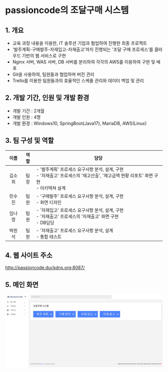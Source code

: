 # passioncode의 조달구매 시스템
## 1. 개요
- 교육 과정 내용을 이용한, IT 솔루션 기업과 협업하여 진행한 최종 프로젝트
- ‘발주계획-구매발주-자재입고-자재출고’까지 진행되는 '조달 구매 프로세스‘를 클라우드 기반의 웹 서비스로 구현
- Nginx 서버, WAS 서버, DB 서버를 분리하여 각각의 AWS를 이용하여 구현 및 배포
- Git을 사용하여, 팀원들과 협업하며 버전 관리
- Trello를 이용한 팀원들과의 효율적인 스케줄 관리와 데이터 백업 및 관리
## 2. 개발 기간, 인원 및 개발 환경 
- 개발 기간 : 2개월
- 개발 인원 : 4명
- 개발 환경 : Windows10, SpringBoot(Java17), MariaDB, AWS(Linux)
## 3. 팀 구성 및 역할
|이름|역할|담당|
|:---:|:---:|---|
|김소희|팀장|- '발주계획' 프로세스 요구사항 분석, 설계, 구현 <br> - '자재출고' 프로세스의 '재고산출', '재고금액 현황 리포트' 화면 구현 <br> - 아키텍쳐 설계|
|민수진|팀원|- '구매발주' 프로세스 요구사항 분석, 설계, 구현 <br> - 화면 디자인|
|임나영|팀원|- '자재입고' 프로세스 요구사항 분석, 설계, 구현 <br> - '자재출고' 프로세스의 '자재출고' 화면 구현 <br> - DB담당|
|박원석|팀원|- '자재출고' 프로세스 요구사항 분석, 설계 <br> - 통합 테스트|
## 4. 웹 사이트 주소
http://passioncode.duckdns.org:8087/
## 5. 메인 화면
![메인화면](https://github.com/limna15/passioncode/blob/main/passioncode/src/main/resources/static/images/main.JPG)





